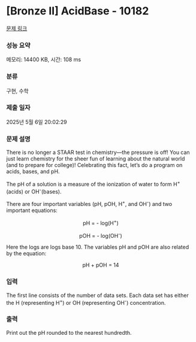 # [Bronze II] AcidBase - 10182 

[문제 링크](https://www.acmicpc.net/problem/10182) 

### 성능 요약

메모리: 14400 KB, 시간: 108 ms

### 분류

구현, 수학

### 제출 일자

2025년 5월 6일 20:02:29

### 문제 설명

<p>There is no longer a STAAR test in chemistry—the pressure is off! You can just learn chemistry for the sheer fun of learning about the natural world (and to prepare for college)! Celebrating this fact, let’s do a program on acids, bases, and pH.</p>

<p>The pH of a solution is a measure of the ionization of water to form H<sup>+</sup>(acids) or OH<sup>-</sup>(bases).</p>

<p>There are four important variables (pH, pOH, H<sup>+</sup>, and OH<sup>-</sup>) and two important equations:</p>

<p style="text-align: center;">pH = - log(H<sup>+</sup>)</p>

<p style="text-align: center;">pOH = - log(OH<sup>-</sup>)</p>

<p>Here the logs are logs base 10. The variables pH and pOH are also related by the equation:</p>

<p style="text-align: center;">pH + pOH = 14</p>

### 입력 

 <p>The first line consists of the number of data sets. Each data set has either the H (representing H<sup>+</sup>) or OH (representing OH<sup>-</sup>) concentration.</p>

### 출력 

 <p>Print out the pH rounded to the nearest hundredth.</p>

